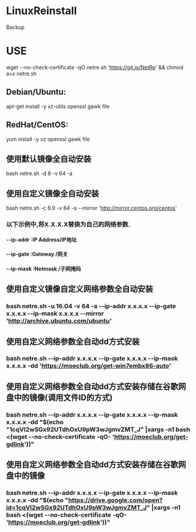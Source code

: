 # LinuxReinstall
Backup
# USE
wget --no-check-certificate -qO netre.sh 'https://git.io/NetRe' && chmod a+x netre.sh
## Debian/Ubuntu:
apt-get install -y xz-utils openssl gawk file
 
## RedHat/CentOS:
yum install -y xz openssl gawk file

## 使用默认镜像全自动安装
bash netre.sh -d 8 -v 64 -a
 
## 使用自定义镜像全自动安装
bash netre.sh -c 6.9 -v 64 -a --mirror 'http://mirror.centos.org/centos'
 
### 以下示例中,将X.X.X.X替换为自己的网络参数.
#### --ip-addr :IP Address/IP地址
#### --ip-gate :Gateway   /网关
#### --ip-mask :Netmask   /子网掩码
 
## 使用自定义镜像自定义网络参数全自动安装
### bash netre.sh -u 16.04 -v 64 -a --ip-addr x.x.x.x --ip-gate x.x.x.x --ip-mask x.x.x.x --mirror 'http://archive.ubuntu.com/ubuntu'
 
## 使用自定义网络参数全自动dd方式安装
### bash netre.sh --ip-addr x.x.x.x --ip-gate x.x.x.x --ip-mask x.x.x.x -dd 'https://moeclub.org/get-win7embx86-auto'
 
## 使用自定义网络参数全自动dd方式安装存储在谷歌网盘中的镜像(调用文件ID的方式)
### bash netre.sh --ip-addr x.x.x.x --ip-gate x.x.x.x --ip-mask x.x.x.x -dd "$(echo "1cqVl2wSGx92UTdhOxU9pW3wJgmvZMT_J" |xargs -n1 bash <(wget --no-check-certificate -qO- 'https://moeclub.org/get-gdlink'))"
 
## 使用自定义网络参数全自动dd方式安装存储在谷歌网盘中的镜像
### bash netre.sh --ip-addr x.x.x.x --ip-gate x.x.x.x --ip-mask x.x.x.x -dd "$(echo "https://drive.google.com/open?id=1cqVl2wSGx92UTdhOxU9pW3wJgmvZMT_J" |xargs -n1 bash <(wget --no-check-certificate -qO- 'https://moeclub.org/get-gdlink'))"
